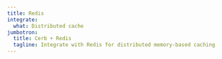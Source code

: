 ```yaml
---
title: Redis
integrate:
  what: Distributed cache
jumbotron:
  title: Cerb + Redis
  tagline: Integrate with Redis for distributed memory-based caching
---
```


